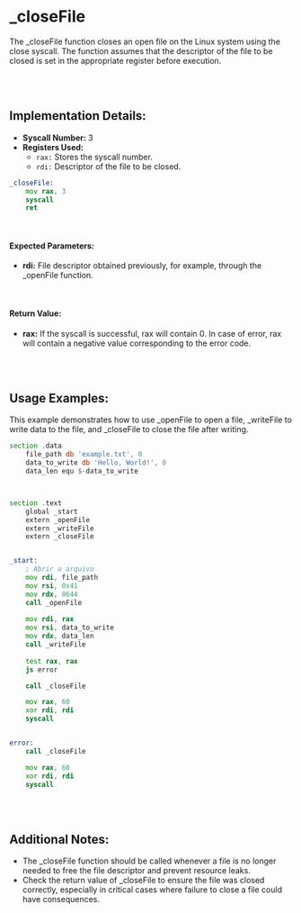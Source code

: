 # _closeFile
The _closeFile function closes an open file on the Linux system using the close syscall. The function assumes that the descriptor of the file to be closed is set in the appropriate register before execution.

<br><br>

## Implementation Details:
- **Syscall Number:** 3
- **Registers Used:**
    - `rax:` Stores the syscall number.
    - `rdi:` Descriptor of the file to be closed.

```asm
_closeFile:
    mov rax, 3
    syscall
    ret
```

<br>

#### Expected Parameters:
- **rdi:** File descriptor obtained previously, for example, through the _openFile function.

<br>

#### Return Value:
- **rax:** If the syscall is successful, rax will contain 0. In case of error, rax will contain a negative value corresponding to the error code.

<br><br>

## Usage Examples:
This example demonstrates how to use _openFile to open a file, _writeFile to write data to the file, and _closeFile to close the file after writing.

```asm
section .data
    file_path db 'example.txt', 0
    data_to_write db 'Hello, World!', 0
    data_len equ $-data_to_write



section .text
    global _start
    extern _openFile
    extern _writeFile
    extern _closeFile


_start:
    ; Abrir o arquivo 
    mov rdi, file_path
    mov rsi, 0x41
    mov rdx, 0644
    call _openFile
    
    mov rdi, rax
    mov rsi, data_to_write
    mov rdx, data_len
    call _writeFile
    
    test rax, rax
    js error

    call _closeFile

    mov rax, 60
    xor rdi, rdi
    syscall


error:
    call _closeFile

    mov rax, 60
    xor rdi, rdi
    syscall
```

<br><br>

## Additional Notes:
- The _closeFile function should be called whenever a file is no longer needed to free the file descriptor and prevent resource leaks.
- Check the return value of _closeFile to ensure the file was closed correctly, especially in critical cases where failure to close a file could have consequences.